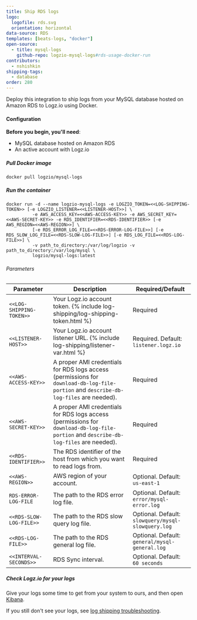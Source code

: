 ```yaml
---
title: Ship RDS logs
logo:
  logofile: rds.svg
  orientation: horizontal
data-source: RDS
templates: [beats-logs, "docker"]
open-source:
  - title: mysql-logs
    github-repo: logzio-mysql-logs#rds-usage-docker-run
contributors:
  - nshishkin
shipping-tags:
  - database
order: 280
---
```


Deploy this integration to ship logs from your MySQL database hosted on Amazon RDS to Logz.io using Docker.

#### Configuration

**Before you begin, you'll need**:

* MySQL database hosted on Amazon RDS
* An active account with Logz.io


<div class="tasklist">

##### Pull Docker image

```shell
docker pull logzio/mysql-logs
```

##### Run the container

```
docker run -d --name logzio-mysql-logs -e LOGZIO_TOKEN=<<LOG-SHIPPING-TOKEN>> [-e LOGZIO_LISTENER=<<LISTENER-HOST>>] \
          -e AWS_ACCESS_KEY=<<AWS-ACCESS-KEY>> -e AWS_SECRET_KEY=<<AWS-SECRET-KEY>> -e RDS_IDENTIFIER=<<RDS-IDENTIFIER>> [-e AWS_REGION=<<AWS-REGION>>] \
          [-e RDS_ERROR_LOG_FILE=<<RDS-ERROR-LOG-FILE>>] [-e RDS_SLOW_LOG_FILE=<<RDS-SLOW-LOG-FILE>>] [-e RDS_LOG_FILE=<<RDS-LOG-FILE>>] \
          -v path_to_directory:/var/log/logzio -v path_to_directory:/var/log/mysql \
          logzio/mysql-logs:latest
```

###### Parameters

| Parameter | Description | Required/Default |
|---|---|---|
| `<<LOG-SHIPPING-TOKEN>>` | Your Logz.io account token. {% include log-shipping/log-shipping-token.html %}   | Required |
| `<<LISTENER-HOST>>` | Your Logz.io account listener URL. {% include log-shipping/listener-var.html %} | Required. Default: `listener.logz.io` |
| `<<AWS-ACCESS-KEY>>` | A proper AMI credentials for RDS logs access (permissions for `download-db-log-file-portion` and `describe-db-log-files` are needed). | Required |
| `<<AWS-SECRET-KEY>>` | A proper AMI credentials for RDS logs access (permissions for `download-db-log-file-portion` and `describe-db-log-files` are needed). | Required |
| `<<RDS-IDENTIFIER>>` |  The RDS identifier of the host from which you want to read logs from. | Required |
| `<<AWS-REGION>>` | AWS region of your account. | Optional. Default: `us-east-1` |
| `RDS-ERROR-LOG-FILE` | The path to the RDS error log file. | Optional. Default: `error/mysql-error.log` |
| `<<RDS-SLOW-LOG-FILE>>` | The path to the RDS slow query log file. | Optional. Default: `slowquery/mysql-slowquery.log` |
| `<<RDS-LOG-FILE>>` | The path to the RDS general log file. | Optional. Default: `general/mysql-general.log` |
| `<<INTERVAL-SECONDS>>` | RDS Sync interval. | Optional. Default: `60 seconds` |


##### Check Logz.io for your logs

Give your logs some time to get from your system to ours, and then open [Kibana](https://app.logz.io/#/dashboard/kibana).

If you still don't see your logs, see [log shipping troubleshooting]({{site.baseurl}}/user-guide/log-shipping/log-shipping-troubleshooting.html).
